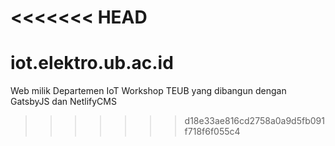 <<<<<<< HEAD
=======
# iot.elektro.ub.ac.id
Web milik Departemen IoT Workshop TEUB yang dibangun dengan GatsbyJS dan NetlifyCMS
>>>>>>> d18e33ae816cd2758a0a9d5fb091f718f6f055c4
